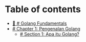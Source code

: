 # Table of contents

* [🤩 # Golang Fundamentals](README.md)
* [# Chapter 1: Pengenalan Golang](chapter-1-pengenalan-golang/README.md)
  * [# Section 1: Apa itu Golang?](chapter-1-pengenalan-golang/section-1-apa-itu-golang.md)

